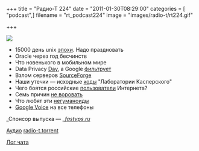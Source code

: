 +++
title = "Радио-Т 224"
date = "2011-01-30T08:29:00"
categories = [ "podcast",]
filename = "rt_podcast224"
image = "images/radio-t/rt224.gif"

+++

![](https://radio-t.com/images/radio-t/rt224.gif)

- 15000 день unix [эпохи](http://habrahabr.ru/blogs/nix/112532/). Надо праздновать
- Oracle через год бесчинств
- Что новенького в мобильном мире
- Data Privacy [Day](http://www.readwriteweb.com/archives/how_5_big_companies_are_marking_data_privacy_day.php), а Google [фильтрует](http://internet.cnews.ru/news/line/index.shtml?2011/01/27/424964)
- Взлом серверов [SourceForge](http://www.opennet.ru/opennews/art.shtml?num=29410)
- Наши утечки — исходные [коды](http://safe.cnews.ru/news/top/index.shtml?2011/01/28/425158) "Лаборатории Касперского"
- Чего боятся российские [пользователи](http://www.thg.ru/technews/20110128_185900.html) Интернета?
- Семь причин [не воровать](http://blogs.computerra.ru/6280)
- Что любят эти [негуманоиды](http://www.switched.com/2011/01/25/for-women-text-messages-mean-more-sex/)
- [Google Voice](http://www.bgr.com/2011/01/25/google-voice-number-portability-now-available-to-all/) на все телефоны

_Спонсор выпуска — _[_fastvps.ru_](http://fastvps.ru/)

[Аудио](https://archive.rucast.net/radio-t/media/rt_podcast224.mp3)
[radio-t.torrent](http://www.radio-t.com/torrents/rt_podcast224.mp3.torrent)

[Лог чата](http://chat.radio-t.com/logs/radio-t-224.html)
<audio src="https://archive.rucast.net/radio-t/media/rt_podcast224.mp3" preload="none"></audio>
